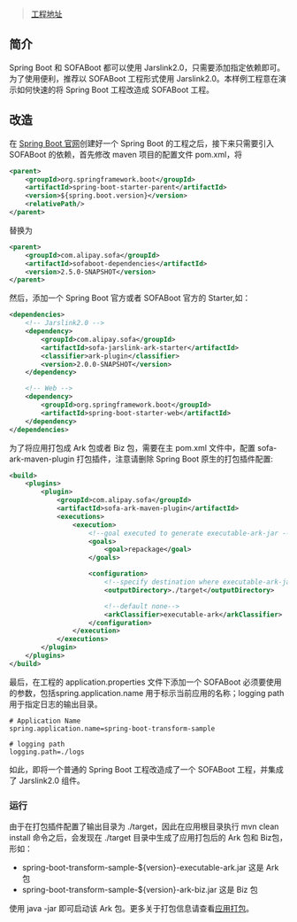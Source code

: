 > [工程地址](https://github.com/QilongZhang/jarslink-demo/tree/master/spring-boot-transform-sample)

## 简介
Spring Boot 和 SOFABoot 都可以使用 Jarslink2.0，只需要添加指定依赖即可。为了使用便利，推荐以 SOFABoot 工程形式使用 Jarslink2.0。本样例工程意在演示如何快速的将 Spring Boot 工程改造成 SOFABoot 工程。

## 改造
在 [Spring Boot 官网](https://start.spring.io/)创建好一个 Spring Boot 的工程之后，接下来只需要引入 SOFABoot 的依赖，首先修改 maven 项目的配置文件 pom.xml，将
```xml
<parent>
    <groupId>org.springframework.boot</groupId>
    <artifactId>spring-boot-starter-parent</artifactId>
    <version>${spring.boot.version}</version>
    <relativePath/> 
</parent>
```
替换为
```xml
<parent>
    <groupId>com.alipay.sofa</groupId>
    <artifactId>sofaboot-dependencies</artifactId>
    <version>2.5.0-SNAPSHOT</version>
</parent>
```
然后，添加一个 Spring Boot 官方或者 SOFABoot 官方的 Starter,如：
```xml
<dependencies>
    <!-- Jarslink2.0 -->
    <dependency>
        <groupId>com.alipay.sofa</groupId>
        <artifactId>sofa-jarslink-ark-starter</artifactId>
        <classifier>ark-plugin</classifier>
        <version>2.0.0-SNAPSHOT</version>
    </dependency>

    <!-- Web -->
    <dependency>
        <groupId>org.springframework.boot</groupId>
        <artifactId>spring-boot-starter-web</artifactId>
    </dependency>
</dependencies>
```
为了将应用打包成 Ark 包或者 Biz 包，需要在主 pom.xml 文件中，配置 sofa-ark-maven-plugin 打包插件，注意请删除 Spring Boot 原生的打包插件配置:
```xml
<build>
    <plugins>
        <plugin>
            <groupId>com.alipay.sofa</groupId>
            <artifactId>sofa-ark-maven-plugin</artifactId>
            <executions>
                <execution>
                    <!--goal executed to generate executable-ark-jar -->
                    <goals>
                        <goal>repackage</goal>
                    </goals>

                    <configuration>
                        <!--specify destination where executable-ark-jar will be saved, default saved to ${project.build.directory}-->
                        <outputDirectory>./target</outputDirectory>

                        <!--default none-->
                        <arkClassifier>executable-ark</arkClassifier>
                    </configuration>
                </execution>
            </executions>
        </plugin>
    </plugins>
</build>
```
最后，在工程的 application.properties 文件下添加一个 SOFABoot 必须要使用的参数，包括spring.application.name 用于标示当前应用的名称；logging path 用于指定日志的输出目录。
```text
# Application Name
spring.application.name=spring-boot-transform-sample

# logging path
logging.path=./logs
```

如此，即将一个普通的 Spring Boot 工程改造成了一个 SOFABoot 工程，并集成了 Jarslink2.0 组件。

### 运行
由于在打包插件配置了输出目录为 ./target，因此在应用根目录执行 mvn clean install 命令之后，会发现在 ./target 目录中生成了应用打包后的 Ark 包和 Biz包，形如：
+ spring-boot-transform-sample-${version}-executable-ark.jar 这是 Ark 包
+ spring-boot-transform-sample-${version}-ark-biz.jar 这是 Biz 包

使用 java -jar 即可启动该 Ark 包。更多关于打包信息请查看[应用打包](./jarslink-repackage)。